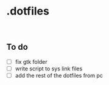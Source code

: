 # **.dotfiles**

&nbsp;
&nbsp;

## To do

- [ ] fix gtk folder
- [ ] write script to sys link files
- [ ] add the rest of the dotfiles from pc